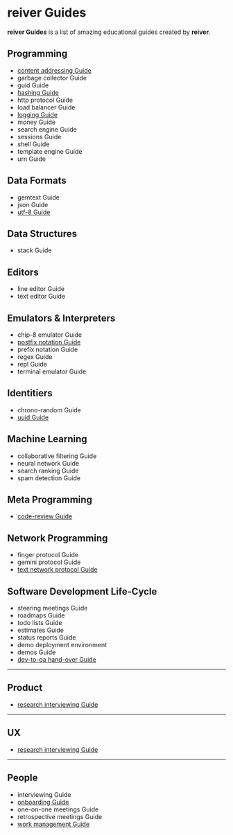 # reiver Guides

**reiver Guides** is a list of amazing educational guides created by **reiver**.

## Programming

* [content addressing Guide](http://github.com/reiver/guide-content-addressing)
* garbage collector Guide
* guid Guide
* [hashing Guide](https://github.com/reiver/guide-hashing)
* http protocol Guide
* load balancer Guide
* [logging Guide](http://github.com/reiver/guide-logging)
* money Guide
* search engine Guide
* sessions Guide
* shell Guide
* template engine Guide
* urn Guide

## Data Formats

* gemtext Guide
* json Guide
* [utf-8 Guide](https://github.com/reiver/guide-utf8)

## Data Structures

* stack Guide

## Editors

* line editor Guide
* text editor Guide

## Emulators & Interpreters

* chip-8 emulator Guide
* [postfix notation Guide](https://github.com/reiver/guide-postfix-notation)
* prefix notation Guide
* regex Guide
* repl Guide
* terminal emulator Guide

## Identitiers

* chrono-random Guide
* [uuid Guide](https://github.com/reiver/guide-uuid)

## Machine Learning

* collaborative filtering Guide
* neural network Guide
* search ranking Guide
* spam detection Guide

## Meta Programming

* [code-review Guide](https://github.com/reiver/guide-code-review)

## Network Programming

* finger protocol Guide
* gemini protocol Guide
* [text network protocol Guide](https://github.com/reiver/guide-text-network-protocol)

## Software Development Life-Cycle

* steering meetings Guide
* roadmaps Guide
* todo lists Guide
* estimates Guide
* status reports Guide
* demo deployment environment
* demos Guide
* [dev-to-qa hand-over Guide](https://github.com/reiver/guide-dev-to-qa-hand-over)

---

## Product

* [research interviewing Guide](https://github.com/reiver/guide-research-interviewing)

---

## UX

* [research interviewing Guide](https://github.com/reiver/guide-research-interviewing)

---

## People

* interviewing Guide
* [onboarding Guide](https://github.com/reiver/guide-onboarding)
* one-on-one meetings Guide
* retrospective meetings Guide
* [work management Guide](https://github.com/reiver/guide-work-management)
